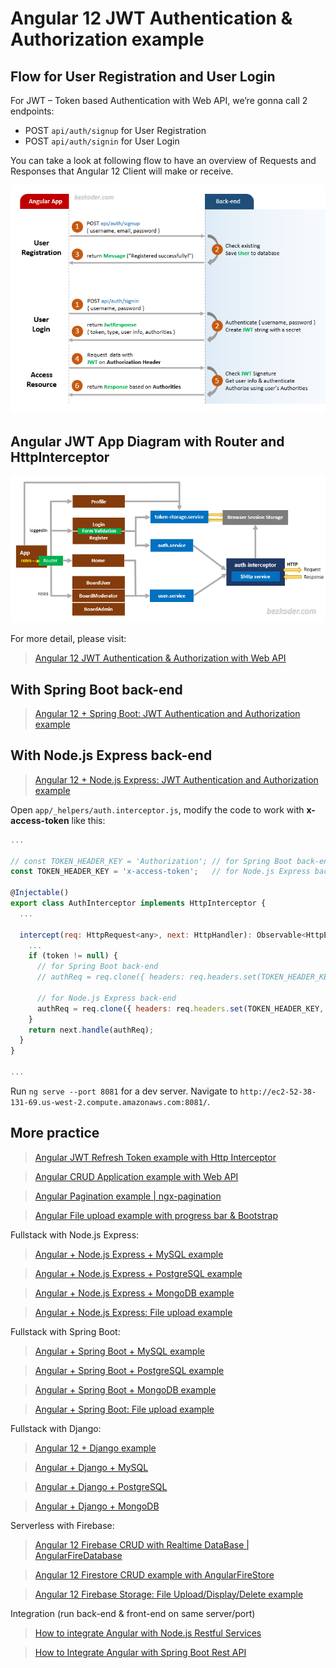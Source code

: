 # Angular 12 JWT Authentication & Authorization example

## Flow for User Registration and User Login
For JWT – Token based Authentication with Web API, we’re gonna call 2 endpoints:
- POST `api/auth/signup` for User Registration
- POST `api/auth/signin` for User Login

You can take a look at following flow to have an overview of Requests and Responses that Angular 12 Client will make or receive.

![angular-12-jwt-authentication-flow](angular-12-jwt-authentication-flow.png)

## Angular JWT App Diagram with Router and HttpInterceptor
![angular-12-jwt-authentication-overview](angular-12-jwt-authentication-overview.png)

For more detail, please visit:
> [Angular 12 JWT Authentication & Authorization with Web API](https://bezkoder.com/angular-12-jwt-auth/)

## With Spring Boot back-end

> [Angular 12 + Spring Boot: JWT Authentication and Authorization example](https://bezkoder.com/angular-12-spring-boot-jwt-auth/)

## With Node.js Express back-end

> [Angular 12 + Node.js Express: JWT Authentication and Authorization example](https://bezkoder.com/node-js-angular-12-jwt-auth/)

Open `app/_helpers/auth.interceptor.js`, modify the code to work with **x-access-token** like this:
```js
...

// const TOKEN_HEADER_KEY = 'Authorization'; // for Spring Boot back-end
const TOKEN_HEADER_KEY = 'x-access-token';   // for Node.js Express back-end

@Injectable()
export class AuthInterceptor implements HttpInterceptor {
  ...

  intercept(req: HttpRequest<any>, next: HttpHandler): Observable<HttpEvent<any>> {
    ...
    if (token != null) {
      // for Spring Boot back-end
      // authReq = req.clone({ headers: req.headers.set(TOKEN_HEADER_KEY, 'Bearer ' + token) });

      // for Node.js Express back-end
      authReq = req.clone({ headers: req.headers.set(TOKEN_HEADER_KEY, token) });
    }
    return next.handle(authReq);
  }
}

...
```

Run `ng serve --port 8081` for a dev server. Navigate to `http://ec2-52-38-131-69.us-west-2.compute.amazonaws.com:8081/`.

## More practice
> [Angular JWT Refresh Token example with Http Interceptor](https://www.bezkoder.com/angular-12-refresh-token/)

> [Angular CRUD Application example with Web API](https://bezkoder.com/angular-12-crud-app/)

> [Angular Pagination example | ngx-pagination](https://bezkoder.com/angular-12-pagination-ngx/)

> [Angular File upload example with progress bar & Bootstrap](https://bezkoder.com/angular-12-file-upload/)

Fullstack with Node.js Express:
> [Angular + Node.js Express + MySQL example](https://bezkoder.com/angular-12-node-js-express-mysql/)

> [Angular + Node.js Express + PostgreSQL example](https://bezkoder.com/angular-12-node-js-express-postgresql/)

> [Angular + Node.js Express + MongoDB example](https://bezkoder.com/angular-12-mongodb-node-js-express/)

> [Angular + Node.js Express: File upload example](https://bezkoder.com/angular-12-node-js-file-upload/)

Fullstack with Spring Boot:
> [Angular + Spring Boot + MySQL example](https://bezkoder.com/angular-12-spring-boot-mysql/)

> [Angular + Spring Boot + PostgreSQL example](https://bezkoder.com/angular-12-spring-boot-postgresql/)

> [Angular + Spring Boot + MongoDB example](https://bezkoder.com/angular-12-spring-boot-mongodb/)

> [Angular + Spring Boot: File upload example](https://bezkoder.com/angular-12-spring-boot-file-upload/)

Fullstack with Django:
> [Angular 12 + Django example](https://bezkoder.com/django-angular-12-crud-rest-framework/)

> [Angular + Django + MySQL](https://bezkoder.com/django-angular-mysql/)

> [Angular + Django + PostgreSQL](https://bezkoder.com/django-angular-postgresql/)

> [Angular + Django + MongoDB](https://bezkoder.com/django-angular-mongodb/)

Serverless with Firebase:
> [Angular 12 Firebase CRUD with Realtime DataBase | AngularFireDatabase](https://bezkoder.com/angular-12-firebase-crud/)

> [Angular 12 Firestore CRUD example with AngularFireStore](https://bezkoder.com/angular-12-firestore-crud-angularfirestore/)

> [Angular 12 Firebase Storage: File Upload/Display/Delete example](https://bezkoder.com/angular-12-file-upload-firebase-storage/)

Integration (run back-end & front-end on same server/port)
> [How to integrate Angular with Node.js Restful Services](https://bezkoder.com/integrate-angular-12-node-js/)

> [How to Integrate Angular with Spring Boot Rest API](https://bezkoder.com/integrate-angular-12-spring-boot/)